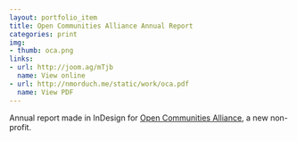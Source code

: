 ```yaml
---
layout: portfolio_item
title: Open Communities Alliance Annual Report
categories: print
img:
- thumb: oca.png
links:
- url: http://joom.ag/mTjb
  name: View online
- url: http://nmorduch.me/static/work/oca.pdf
  name: View PDF
---
```


Annual report made in InDesign for [Open Communities Alliance](http://ctoca.org), a new non-profit.
